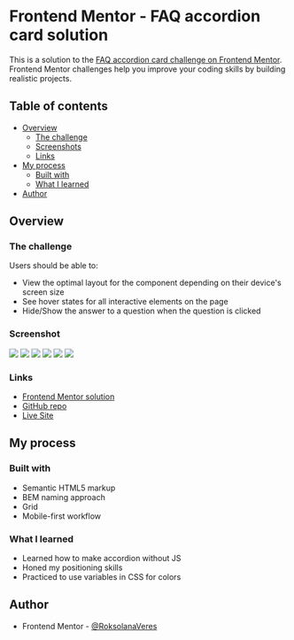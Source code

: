 # Frontend Mentor - FAQ accordion card solution

This is a solution to the [FAQ accordion card challenge on Frontend Mentor](https://www.frontendmentor.io/challenges/faq-accordion-card-XlyjD0Oam). Frontend Mentor challenges help you improve your coding skills by building realistic projects.

## Table of contents

- [Overview](#overview)
  - [The challenge](#the-challenge)
  - [Screenshots](#screenshots)
  - [Links](#links)
- [My process](#my-process)
  - [Built with](#built-with)
  - [What I learned](#what-i-learned)
- [Author](#author)

## Overview

### The challenge

Users should be able to:

- View the optimal layout for the component depending on their device's screen size
- See hover states for all interactive elements on the page
- Hide/Show the answer to a question when the question is clicked

### Screenshot

![](./screenshots/desktop_closed.png)
![](./screenshots/desktop_open_1.png)
![](./screenshots/desktop_open_2.png)
![](./screenshots/mobile_closed.png)
![](./screenshots/mobile_open_1.png)
![](./screenshots/mobile_open_2.png)

### Links

- [Frontend Mentor solution](https://www.frontendmentor.io/solutions/responsive-accordion-card-with-element-instead-of-js-l4U2LO5fkq)
- [GitHub repo](https://github.com/RoksolanaVeres/Faq_accordion_card)
- [Live Site](https://roksolanaveres.github.io/Faq_accordion_card/)

## My process

### Built with

- Semantic HTML5 markup
- BEM naming approach
- Grid
- Mobile-first workflow

### What I learned

- Learned how to make accordion without JS
- Honed my positioning skills
- Practiced to use variables in CSS for colors

## Author

- Frontend Mentor - [@RoksolanaVeres](https://www.frontendmentor.io/profile/RoksolanaVeres)
